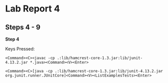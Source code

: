 # Lab Report 4
## Steps 4 - 9
**Step 4**

Keys Pressed: 
```
<Command><C><javac -cp .:lib/hamcrest-core-1.3.jar:lib/junit-4.13.2.jar *.java><Command><V><Enter>
  
<Command><C>[java -cp .:lib/hamcrest-core-1.3.jar:lib/junit-4.13.2.jar org.junit.runner.JUnitCore]<Command><V><ListExamplesTests><Enter>
```
